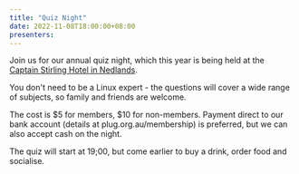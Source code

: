 ```yaml
---
title: "Quiz Night"
date: 2022-11-08T18:00:00+08:00
presenters:
---
```


Join us for our annual quiz night, which this year is being held at
the [Captain Stirling Hotel in
Nedlands](https://www.captainstirlinghotel.com.au/).
<!--more-->

You don't need to be a Linux expert - the questions will cover a wide
range of subjects, so family and friends are welcome.

The cost is $5 for members, $10 for non-members. Payment direct to our
bank account (details at plug.org.au/membership) is preferred, but we
can also accept cash on the night.

The quiz will start at 19;00, but come earlier to buy a drink, order
food and socialise.
